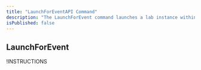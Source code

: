 ```yaml
---
title: "LaunchForEventAPI Command"
description: "The LaunchForEvent command launches a lab instance within an event."
isPublished: false
---
```


## LaunchForEvent

!INSTRUCTIONS[](https://raw.githubusercontent.com/LearnOnDemandSystems/docs/master/lod/lod-api/api-deprecate-message.md)

<!--
The **LaunchForEvent** command launches a lab instance within an event.

## Parameters

|Name|Type|Required|Note|
|--- |--- |--- |--- |
|labId|Integer|Yes|The ID of the lab profile|
|eventId|Integer|Yes|The ID of the event the lab is part of.|
|userId|String|Yes|The ID you use to identify the user in your external system.|
|firstName|String|Yes|The user’s first name|
|lastName|String|Yes|The user’s last name|
|email|String|Yes|The user’s email address|
|classId|String|No|An optional parameter used to associate the lab with a class (see GetOrCreateClass). This is the unique identifier of the class as it is represented in your organization.|
|canBeMarkedComplete|Integer|No|An optional parameter used to specify if the lab can be marked as complete by the student. 1 = true, 2 = false. If not specified, defaults to 1 (true).|
|tag|String|No|An optional parameter that can be used for tagging the lab instance with your own custom data.|
|ipAddress|String|No|When specified, Skillable Studio will attempt to launch the lab in the closest available delivery region. You should provide the IP address of the user that is taking the lab, not the IP address of your system.|
|regionId|Integer|No|When specified, Skillable Studio will attempt to launch the lab in the specified delivery region if a suitable host in that region is available and all required storage is available in that region. Delivery regions can be found using the [DeliveryRegions command](lod-api-delivery-regions.md) or [Catalog command](lod-api-catalog.md). Using the ipAddress parameter will result in a more reliable geo-location of the lab for the end user.|
## Response 

|Property|Type|Nullable|Note|
|--- |--- |--- |--- |
|Result|Integer|False|0 = Error |
||||1 = Success
||||2 = User has too many active labs
||||3 = Insufficient host resources
||||5 = API integration has too many active labs
||||6 = User has a saved instance of this lab
||||7 = API integration doesn't have enough available RAM
||||10 = User doesn't have enough available RAM
||||20 = User's organization has too many active labs
||||30 = User's organization doesn't have enough available RAM
||||40 = Lab profile has too many active instances
||||50 = Lab organization doesn't have enough available RAM
||||60 = Lab organization has too many active instances
||||70 = Lab series has too many active instances
||||80 = Lab series doesn't have enough available RAM|
|Url|String|False|A URL where the lab can be viewed by the user|
|LabInstanceId|Long|False|The Id assigned to the new lab instance|
|Expires|Long|False|When the lab will expire (in Unix epoch time)|
|Status|Integer|No|Indicates the status of the API request
||||0 = Error
||||1 = Success|
|Error|String|False|In the event of an error, this will contain a detailed error message.|

## Example Usage

Imagine… There is an event with an ID of 25. You want to launch a lab with an ID of 100. You have a user named Joe Smith. His ID in your system is 555. His email address is joe.smith@email.com.

```
https://labondemand.com/api/v3/LaunchForEvent?labId=100&eventId=25&userid=555&firstname=Joe&lastname=Smith&email=joe.smith@email.com
```

## Example Response

```linenums
{
    "Result":1,
    "Url":"https://labondemand.com/console/setup/1b4909d6-0dbe-43db-9ab9-74ee4f913c4e",
    "LabInstanceId":3896477,
    "Expires": 1337977153,
    "Status": 1,
    "Error": null
}
```
-->